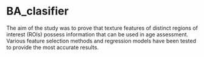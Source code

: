 # BA_clasifier
The aim of the study was to prove that texture features of distinct regions of interest (ROIs) possess information that can be used in age assessment. Various feature selection methods and regression models have been tested to provide the most accurate results.
